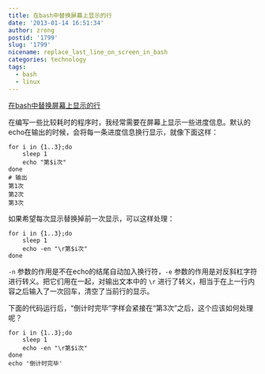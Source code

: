 ```yaml
---
title: 在bash中替换屏幕上显示的行
date: '2013-01-14 16:51:34'
author: zrong
postid: '1799'
slug: '1799'
nicename: replace_last_line_on_screen_in_bash
categories: technology
tags:
  - bash
  - linux
---
```


[在bash中替换屏幕上显示的行](http://blog.zengrong.net/post/1799.html)

在编写一些比较耗时的程序时，我经常需要在屏幕上显示一些进度信息。默认的echo在输出的时候，会将每一条进度信息换行显示，就像下面这样：

``` shell
for i in {1..3};do
	sleep 1
	echo "第$i次"
done
# 输出
第1次
第2次
第3次
```

如果希望每次显示替换掉前一次显示，可以这样处理：

``` shell
for i in {1..3};do
	sleep 1
	echo -en "\r第$i次"
done
```

`-n` 参数的作用是不在echo的结尾自动加入换行符，`-e` 参数的作用是对反斜杠字符进行转义。把它们用在一起，对输出文本中的 `\r` 进行了转义，相当于在上一行内容之后输入了一次回车，清空了当前行的显示。

下面的代码运行后，“倒计时完毕”字样会紧接在“第3次”之后，这个应该如何处理呢？

``` shell
for i in {1..3};do
	sleep 1
	echo -en "\r第$i次"
done
echo '倒计时完毕'
```
